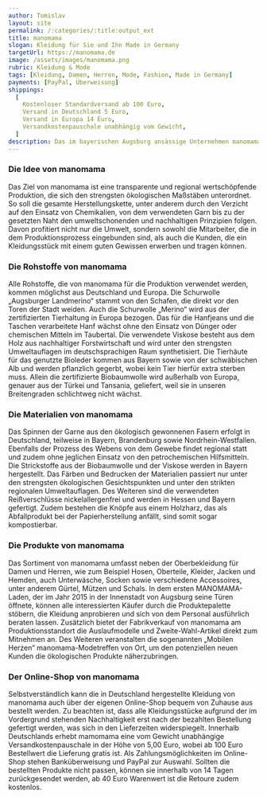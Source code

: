 ```yaml
---
author: Tomislav
layout: site
permalink: /:categories/:title:output_ext
title: manomama
slogan: Kleidung für Sie und Ihn Made in Germany
targetUrl: https://manomama.de
image: /assets/images/manomama.png
rubric: Kleidung & Mode
tags: [Kleidung, Damen, Herren, Mode, Fashion, Made in Germany]
payments: [PayPal, Überweisung]
shippings:
  [
    Kostenloser Standardversand ab 100 Euro,
    Versand in Deutschland 5 Euro,
    Versand in Europa 14 Euro,
    Versandkostenpauschale unabhängig vom Gewicht,
  ] 
description: Das im bayerischen Augsburg ansässige Unternehmen manomama GmbH bietet ein vielfältiges Sortiment an Kleidung „Made in Germany“ an. Die Produkte werden demnach aus den weitgehend regional erzeugten Rohstoffen und zudem unter der Beachtung der höchsten ökologischen Maßstäbe gefertigt. Die in Deutschland umweltschonend hergestellte Kleidung kann in Augsburg im firmeneigenen Laden, im Fabrikverkauf sowie im Online-Shop von manomama erworben werden.
---
```


### Die Idee von manomama

Das Ziel von manomama ist eine transparente und regional wertschöpfende Produktion, die sich den strengsten ökologischen Maßstäben unterordnet. So soll die gesamte Herstellungskette, unter anderem durch den Verzicht auf den Einsatz von Chemikalien, von dem verwendeten Garn bis zu der gesetzten Naht den umweltschonenden und nachhaltigen Prinzipien folgen. Davon profitiert nicht nur die Umwelt, sondern sowohl die Mitarbeiter, die in dem Produktionsprozess eingebunden sind, als auch die Kunden, die ein Kleidungsstück mit einem guten Gewissen erwerben und tragen können.

### Die Rohstoffe von manomama

Alle Rohstoffe, die von manomama für die Produktion verwendet werden, kommen möglichst aus Deutschland und Europa. Die Schurwolle „Augsburger Landmerino“ stammt von den Schafen, die direkt vor den Toren der Stadt weiden. Auch die Schurwolle „Merino“ wird aus der zertifizierten Tierhaltung in Europa bezogen. Das für die Hanfjeans und die Taschen verarbeitete Hanf wächst ohne den Einsatz von Dünger oder chemischen Mitteln im Taubertal. Die verwendete Viskose besteht aus dem Holz aus nachhaltiger Forstwirtschaft und wird unter den strengsten Umweltauflagen im deutschsprachigen Raum synthetisiert. Die Tierhäute für das genutzte Bioleder kommen aus Bayern sowie von der schwäbischen Alb und werden pflanzlich gegerbt, wobei kein Tier hierfür extra sterben muss. Allein die zertifizierte Biobaumwolle wird außerhalb von Europa, genauer aus der Türkei und Tansania, geliefert, weil sie in unseren Breitengraden schlichtweg nicht wächst.

### Die Materialien von manomama

Das Spinnen der Garne aus den ökologisch gewonnenen Fasern erfolgt in Deutschland, teilweise in Bayern, Brandenburg sowie Nordrhein-Westfallen. Ebenfalls der Prozess des Webens von dem Gewebe findet regional statt und zudem ohne jeglichen Einsatz von den petrochemischen Hilfsmitteln. Die Strickstoffe aus der Biobaumwolle und der Viskose werden in Bayern hergestellt. Das Färben und Bedrucken der Materialien passiert nur unter den strengsten ökologischen Gesichtspunkten und unter den strikten regionalen Umweltauflagen. Des Weiteren sind die verwendeten Reißverschlüsse nickelallergenfrei und werden in Hessen und Bayern gefertigt. Zudem bestehen die Knöpfe aus einem Holzharz, das als Abfallprodukt bei der Papierherstellung anfällt, sind somit sogar kompostierbar.

### Die Produkte von manomama

Das Sortiment von manomama umfasst neben der Oberbekleidung für Damen und Herren, wie zum Beispiel Hosen, Oberteile, Kleider, Jacken und Hemden, auch Unterwäsche, Socken sowie verschiedene Accessoires, unter anderem Gürtel, Mützen und Schals. In dem ersten MANOMAMA-Laden, der im Jahr 2015 in der Innenstadt von Augsburg seine Türen öffnete, können alle interessierten Käufer durch die Produktepalette stöbern, die Kleidung anprobieren und sich von dem Personal ausführlich beraten lassen. Zusätzlich bietet der Fabrikverkauf von manomama am Produktionsstandort die Auslaufmodelle und Zweite-Wahl-Artikel direkt zum Mitnehmen an. Des Weiteren veranstalten die sogenannten „Mobilen Herzen“ manomama-Modetreffen von Ort, um den potenziellen neuen Kunden die ökologischen Produkte näherzubringen.

### Der Online-Shop von manomama

Selbstverständlich kann die in Deutschland hergestellte Kleidung von manomama auch über der eigenen Online-Shop bequem von Zuhause aus bestellt werden. Zu beachten ist, dass alle Kleidungsstücke aufgrund der im Vordergrund stehenden Nachhaltigkeit erst nach der bezahlten Bestellung gefertigt werden, was sich in den Lieferzeiten widerspiegelt. Innerhalb Deutschlands erhebt mamomama eine vom Gewicht unabhängige Versandkostenpauschale in der Höhe von 5,00 Euro, wobei ab 100 Euro Bestellwert die Lieferung gratis ist. Als Zahlungsmöglichkeiten im Online-Shop stehen Banküberweisung und PayPal zur Auswahl. Sollten die bestellten Produkte nicht passen, können sie innerhalb von 14 Tagen zurückgesendet werden, ab 40 Euro Warenwert ist die Retoure zudem kostenlos.
